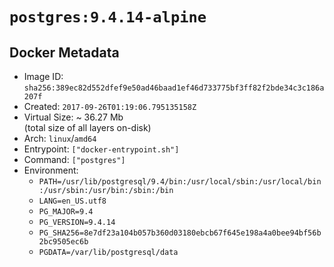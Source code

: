 # `postgres:9.4.14-alpine`

## Docker Metadata

- Image ID: `sha256:389ec82d552dfef9e50ad46baad1ef46d733775bf3ff82f2bde34c3c186a207f`
- Created: `2017-09-26T01:19:06.795135158Z`
- Virtual Size: ~ 36.27 Mb  
  (total size of all layers on-disk)
- Arch: `linux`/`amd64`
- Entrypoint: `["docker-entrypoint.sh"]`
- Command: `["postgres"]`
- Environment:
  - `PATH=/usr/lib/postgresql/9.4/bin:/usr/local/sbin:/usr/local/bin:/usr/sbin:/usr/bin:/sbin:/bin`
  - `LANG=en_US.utf8`
  - `PG_MAJOR=9.4`
  - `PG_VERSION=9.4.14`
  - `PG_SHA256=8e7df23a104b057b360d03180ebcb67f645e198a4a0bee94bf56b2bc9505ec6b`
  - `PGDATA=/var/lib/postgresql/data`
